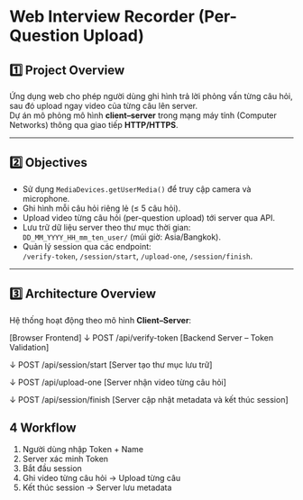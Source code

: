 
# Web Interview Recorder (Per-Question Upload)

## 1️⃣ Project Overview
Ứng dụng web cho phép người dùng ghi hình trả lời phỏng vấn từng câu hỏi, sau đó upload ngay video của từng câu lên server.  
Dự án mô phỏng mô hình **client–server** trong mạng máy tính (Computer Networks) thông qua giao tiếp **HTTP/HTTPS**.

---

## 2️⃣ Objectives
- Sử dụng `MediaDevices.getUserMedia()` để truy cập camera và microphone.  
- Ghi hình mỗi câu hỏi riêng lẻ (≤ 5 câu hỏi).  
- Upload video từng câu hỏi (per-question upload) tới server qua API.  
- Lưu trữ dữ liệu server theo thư mục thời gian:  
  `DD_MM_YYYY_HH_mm_ten_user/` (múi giờ: Asia/Bangkok).  
- Quản lý session qua các endpoint:  
  `/verify-token`, `/session/start`, `/upload-one`, `/session/finish`.  

---

## 3️⃣ Architecture Overview
Hệ thống hoạt động theo mô hình **Client–Server**:

[Browser Frontend]
↓ POST /api/verify-token
[Backend Server – Token Validation]

↓ POST /api/session/start
[Server tạo thư mục lưu trữ]

↓ POST /api/upload-one
[Server nhận video từng câu hỏi]

↓ POST /api/session/finish
[Server cập nhật metadata và kết thúc session]

## 4 Workflow
1. Người dùng nhập Token + Name  
2. Server xác minh Token  
3. Bắt đầu session  
4. Ghi video từng câu hỏi → Upload từng câu  
5. Kết thúc session → Server lưu metadata  
